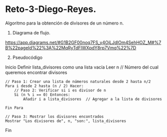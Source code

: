 # Reto-3-Diego-Reyes.
Algoritmo para la obtención de divisores de un número n.
1. Diagrama de flujo.

https://app.diagrams.net/#G1B2GF00noq7FS_y4OjLJdlOm4SehHOZ_M#%7B%22pageId%22%3A%22MqRyTdFlWXpdY8rp7Vmq%22%7D

2. Pseudocódigo


Inicio
    Definir lista_divisores como una lista vacía
    Leer n  // Número del cual queremos encontrar divisores

    // Paso 1: Crear una lista de números naturales desde 2 hasta n/2
    Para i desde 2 hasta (n / 2) Hacer:
        // Paso 2: Verificar si i es divisor de n
        Si (n % i == 0) Entonces:
            Añadir i a lista_divisores  // Agregar a la lista de divisores

    Fin Para

    // Paso 3: Mostrar los divisores encontrados
    Mostrar "Los divisores de", n, "son:", lista_divisores
Fin
